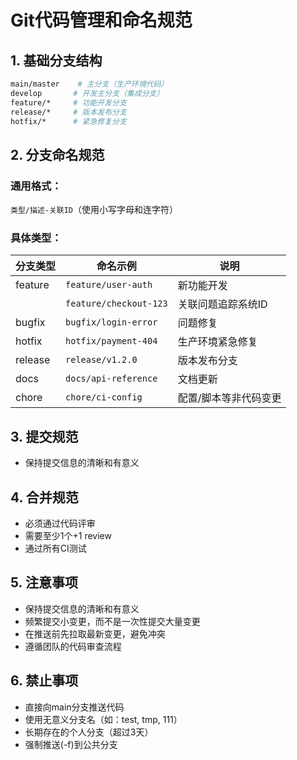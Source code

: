 # Git代码管理和命名规范

## 1. 基础分支结构
```bash
main/master    # 主分支（生产环境代码）
develop       # 开发主分支（集成分支）
feature/*     # 功能开发分支
release/*     # 版本发布分支
hotfix/*      # 紧急修复分支
```

## 2. 分支命名规范

### 通用格式：
`类型/描述-关联ID`（使用小写字母和连字符）

### 具体类型：
| 分支类型 | 命名示例                   | 说明                        |
|----------|---------------------------|---------------------------|
| feature  | `feature/user-auth`       | 新功能开发                 |
|          | `feature/checkout-123`    | 关联问题追踪系统ID         |
| bugfix   | `bugfix/login-error`      | 问题修复                   |
| hotfix   | `hotfix/payment-404`      | 生产环境紧急修复           |
| release  | `release/v1.2.0`          | 版本发布分支               |
| docs     | `docs/api-reference`      | 文档更新                   |
| chore    | `chore/ci-config`         | 配置/脚本等非代码变更      |

## 3. 提交规范
   - 保持提交信息的清晰和有意义


## 4. 合并规范
   - 必须通过代码评审
   - 需要至少1个+1 review
   - 通过所有CI测试

## 5. 注意事项

 - 保持提交信息的清晰和有意义
 - 频繁提交小变更，而不是一次性提交大量变更
 - 在推送前先拉取最新变更，避免冲突
 - 遵循团队的代码审查流程

## 6. 禁止事项

 - 直接向main分支推送代码  
 - 使用无意义分支名（如：test, tmp, 111）  
 - 长期存在的个人分支（超过3天）  
 - 强制推送(-f)到公共分支